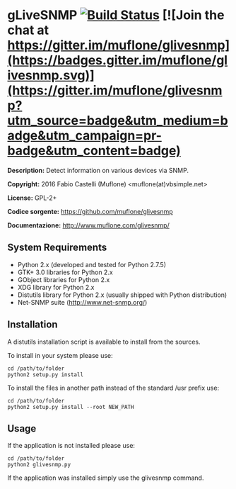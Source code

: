 gLiveSNMP [![Build Status](https://travis-ci.org/muflone/glivesnmp.svg?branch=master)](https://travis-ci.org/muflone/glivesnmp) [![Join the chat at https://gitter.im/muflone/glivesnmp](https://badges.gitter.im/muflone/glivesnmp.svg)](https://gitter.im/muflone/glivesnmp?utm_source=badge&utm_medium=badge&utm_campaign=pr-badge&utm_content=badge)
=====

**Description:** Detect information on various devices via SNMP.

**Copyright:** 2016 Fabio Castelli (Muflone) <muflone(at)vbsimple.net>

**License:** GPL-2+

**Codice sorgente:** https://github.com/muflone/glivesnmp

**Documentazione:** http://www.muflone.com/glivesnmp/

System Requirements
-------------------

* Python 2.x (developed and tested for Python 2.7.5)
* GTK+ 3.0 libraries for Python 2.x
* GObject libraries for Python 2.x
* XDG library for Python 2.x
* Distutils library for Python 2.x (usually shipped with Python distribution)
* Net-SNMP suite (http://www.net-snmp.org/)

Installation
------------

A distutils installation script is available to install from the sources.

To install in your system please use:

    cd /path/to/folder
    python2 setup.py install

To install the files in another path instead of the standard /usr prefix use:

    cd /path/to/folder
    python2 setup.py install --root NEW_PATH

Usage
-----

If the application is not installed please use:

    cd /path/to/folder
    python2 glivesnmp.py

If the application was installed simply use the glivesnmp command.
